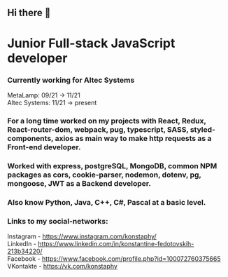## Hi there 👋

# Junior Full-stack JavaScript developer

### Currently working for Altec Systems

MetaLamp: 09/21 -> 11/21 </br>
Altec Systems: 11/21 -> present
### For a long time worked on my projects with React, Redux, React-router-dom, webpack, pug, typescript, SASS, styled-components, axios as main way to make http requests as a Front-end developer.
### Worked with express, postgreSQL, MongoDB, common NPM packages as cors, cookie-parser, nodemon, dotenv, pg, mongoose, JWT as a Backend developer.

### Also know Python, Java, C++, C#, Pascal at a basic level.

### Links to my social-networks:

Instagram - https://www.instagram.com/konstaphy/ <br>
LinkedIn - https://www.linkedin.com/in/konstantine-fedotovskih-213b34220/ <br>
Facebook - https://www.facebook.com/profile.php?id=100072760375665 <br>
VKontakte - https://vk.com/konstaphy
